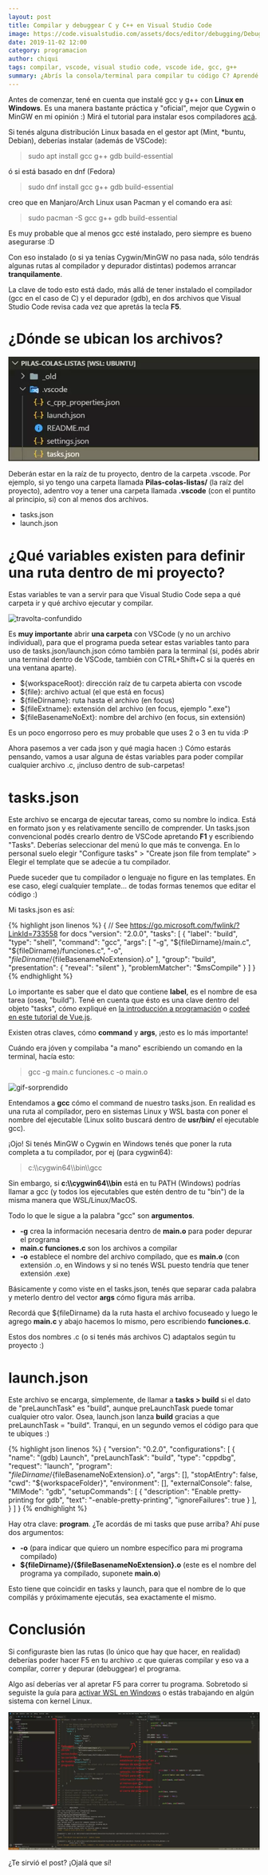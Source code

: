 ```yaml
---
layout: post
title: Compilar y debuggear C y C++ en Visual Studio Code
image: https://code.visualstudio.com/assets/docs/editor/debugging/Debugging.png
date: 2019-11-02 12:00
category: programacion
author: chiqui
tags: compilar, vscode, visual studio code, vscode ide, gcc, g++
summary: ¿Abrís la consola/terminal para compilar tu código C? Aprendé cómo preparar VSCode para que compile, ejecute y depure tu programa en C/C++ (y aplicable a otros lenguajes)
---
```


Antes de comenzar, tené en cuenta que instalé gcc y g++ con **Linux en Windows**. Es una manera bastante práctica y "oficial", mejor que Cygwin o MinGW en mi opinión :)
Mirá el tutorial para instalar esos compiladores [acá](/programacion/2019/10/19/instalar-la-terminal-de-linux-en-windows.html).

Si tenés alguna distribución Linux basada en el gestor apt (Mint, *buntu, Debian), deberías instalar (además de VSCode):

> sudo apt install gcc g++ gdb build-essential

ó si está basado en dnf (Fedora)

> sudo dnf install gcc g++ gdb build-essential

creo que en Manjaro/Arch Linux usan Pacman y el comando era así:

> sudo pacman -S gcc g++ gdb build-essential

Es muy probable que al menos gcc esté instalado, pero siempre es bueno asegurarse :D

Con eso instalado (o si ya tenías Cygwin/MinGW no pasa nada, sólo tendrás algunas rutas al compilador y depurador distintas) podemos arrancar **tranquilamente**.

La clave de todo esto está dado, más allá de tener instalado el compilador (gcc en el caso de C) y el depurador (gdb), en dos archivos que Visual Studio Code revisa cada vez que apretás la tecla **F5**.

# ¿Dónde se ubican los archivos?

![vscode-carpetas](https://raw.githubusercontent.com/Chiqui1234/holanerd-jekyll/master/assets/img/compilar-c-y-cplusplus-en-visual-studio-code/vscode-folder.webp)

Deberán estar en la raíz de tu proyecto, dentro de la carpeta .vscode. Por ejemplo, si yo tengo una carpeta llamada **Pilas-colas-listas/** (la raíz del proyecto), adentro voy a tener una carpeta llamada **.vscode** (con el puntito al principio, si) con al menos dos archivos.

* tasks.json
* launch.json

# ¿Qué variables existen para definir una ruta dentro de mi proyecto?

Estas variables te van a servir para que Visual Studio Code sepa a qué carpeta ir y qué archivo ejecutar y compilar.

![travolta-confundido](https://i.kym-cdn.com/photos/images/newsfeed/001/042/619/4ea.jpg)

Es **muy importante** abrir **una carpeta** con VSCode (y no un archivo individual), para que el programa pueda setear estas variables tanto para uso de tasks.json/launch.json cómo también para la terminal (si, podés abrir una terminal dentro de VSCode, también con CTRL+Shift+C si la querés en una ventana aparte).

* ${workspaceRoot}: dirección raíz de tu carpeta abierta con vscode
* ${file}: archivo actual (el que está en focus)
* ${fileDirname}: ruta hasta el archivo (en focus)
* ${fileExtname}: extensión del archivo (en focus, ejemplo ".exe")
* ${fileBasenameNoExt}: nombre del archivo (en focus, sin extensión)

Es un poco engorroso pero es muy probable que uses 2 o 3 en tu vida :P

Ahora pasemos a ver cada json y qué magia hacen :) Cómo estarás pensando, vamos a usar alguna de éstas variables para poder compilar cualquier archivo .c, ¡incluso dentro de sub-carpetas!

# tasks.json

Este archivo se encarga de ejecutar tareas, como su nombre lo indica. Está en formato json y es relativamente sencillo de comprender. Un tasks.json convencional podés crearlo dentro de VSCode apretando **F1** y escribiendo "Tasks". Deberías seleccionar del menú lo que más te convenga. En lo personal suelo elegir "Configure tasks" > "Create json file from template" > Elegir el template que se adecúe a tu compilador.

Puede suceder que tu compilador o lenguaje no figure en las templates. En ese caso, elegí cualquier template... de todas formas tenemos que editar el código :)

Mi tasks.json es así:

{% highlight json linenos %}
{
    // See https://go.microsoft.com/fwlink/?LinkId=733558 for docs
    "version": "2.0.0",
    "tasks": [
        {
            "label": "build",
            "type": "shell",
            "command": "gcc",
            "args": [
                "-g",
                "${fileDirname}/main.c",
                "${fileDirname}/funciones.c",
                "-o",
                "${fileDirname}/${fileBasenameNoExtension}.o"
            ],
            "group": "build",
            "presentation": {
                "reveal": "silent"
            },
            "problemMatcher": "$msCompile"
        }
    ]
}
{% endhighlight %}

Lo importante es saber que el dato que contiene **label**, es el nombre de esa tarea (osea, "build"). Tené en cuenta que ésto es una clave dentro del objeto "tasks", cómo expliqué en [la introducción a programación](/programacion/2019/10/12/Introduccion-a-la-programacion.html#objetos) o [codeé en este tutorial de Vue.js](/programacion/2019/10/30/introduccion-a-javascript-y-vue-js.html#comencemos-con-el-código).

Existen otras claves, cómo **command** y **args**, ¡esto es lo más importante!

Cuándo era jóven y compilaba "a mano" escribiendo un comando en la terminal, hacía esto:

> gcc -g main.c funciones.c -o main.o

![gif-sorprendido](https://i.kym-cdn.com/photos/images/newsfeed/001/340/531/04c.gif)

Entendamos a **gcc** cómo el command de nuestro tasks.json. En realidad es una ruta al compilador, pero en sistemas Linux y WSL basta con poner el nombre del ejecutable (Linux solito buscará dentro de **usr/bin/** el ejecutable gcc).

¡Ojo! Si tenés MinGW o Cygwin en Windows tenés que poner la ruta completa a tu compilador, por ej (para cygwin64):

> c:\\\cygwin64\\\bin\\\gcc

Sin embargo, si **c:\\\cygwin64\\\bin** está en tu PATH (Windows) podrías llamar a gcc (y todos los ejecutables que estén dentro de tu "bin") de la misma manera que WSL/Linux/MacOS.

Todo lo que le sigue a la palabra "gcc" son **argumentos**.

* **-g** crea la información necesaria dentro de **main.o** para poder depurar el programa
* **main.c funciones.c** son los archivos a compilar
* **-o** establece el nombre del archivo compilado, que es **main.o** (con extensión .o, en Windows y si no tenés WSL puesto tendría que tener extensión .exe)

Básicamente y como viste en el tasks.json, tenés que separar cada palabra y meterlo dentro del vector **args** cómo figura más arriba.

Recordá que ${fileDirname} da la ruta hasta el archivo focuseado y luego le agrego **main.c** y abajo hacemos lo mismo, pero escribiendo **funciones.c**.

Estos dos nombres .c (o si tenés más archivos C) adaptalos según tu proyecto :)

# launch.json

Este archivo se encarga, simplemente, de llamar a **tasks > build** si el dato de "preLaunchTask" es "build", aunque preLaunchTask puede tomar cualquier otro valor. Osea, launch.json lanza **build** gracias a que preLaunchTask = "build". Tranqui, en un segundo vemos el código para que te ubiques :)

{% highlight json linenos %}
{
    "version": "0.2.0",
    "configurations": [
        {
            "name": "(gdb) Launch",
            "preLaunchTask": "build",
            "type": "cppdbg",
            "request": "launch",
            "program": "${fileDirname}/${fileBasenameNoExtension}.o",
            "args": [],
            "stopAtEntry": false,
            "cwd": "${workspaceFolder}",
            "environment": [],
            "externalConsole": false,
            "MIMode": "gdb",
            "setupCommands": [
                {
                    "description": "Enable pretty-printing for gdb",
                    "text": "-enable-pretty-printing",
                    "ignoreFailures": true
                }
            ],
        }
    ]
}
{% endhighlight %}

Hay otra clave: **program**. ¿Te acordás de mi tasks que puse arriba? Ahí puse dos argumentos:

* **-o** (para indicar que quiero un nombre específico para mi programa compilado)
* **${fileDirname}/{$fileBasenameNoExtension}.o** (este es el nombre del programa ya compilado, suponete **main.o**)

Esto tiene que coincidir en tasks y launch, para que el nombre de lo que compilás y próximamente ejecutás, sea exactamente el mismo.

# Conclusión

Si configuraste bien las rutas (lo único que hay que hacer, en realidad) deberías poder hacer F5 en tu archivo .c que quieras compilar y eso va a compilar, correr y depurar (debuggear) el programa.

Algo así deberías ver al apretar F5 para correr tu programa. Sobretodo si seguiste la guía para [activar WSL en Windows](/programacion/2019/10/19/instalar-la-terminal-de-linux-en-windows.html) o estás trabajando en algún sistema con kernel Linux.

![vscode-carpetas](https://raw.githubusercontent.com/Chiqui1234/holanerd-jekyll/master/assets/img/compilar-c-y-cplusplus-en-visual-studio-code/vscode-activado.webp)

¿Te sirvió el post? ¡Ojalá que sí!
